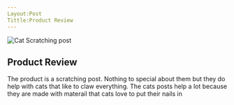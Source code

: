 ```yaml
---
Layout:Post 
Tittle:Product Review 
---
```


![Cat Scratching post](/image/scratchingpost.jpg)

## Product Review 

 The product is a scratching post. Nothing to special about them but they do help with cats that like to claw everything. The cats posts help a lot because they are made with materail that cats love to put their nails in 

